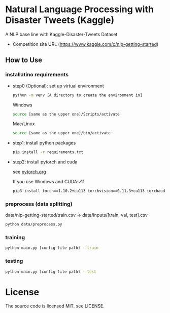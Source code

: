 # Natural Language Processing with Disaster Tweets (Kaggle)

A NLP base line with Kaggle-Disaster-Tweets Dataset

- Competition site URL (https://www.kaggle.com/c/nlp-getting-started)

## How to Use

### installatino requirements

- step0 (Optional): set up virtual environment

  ```bash
  python -m venv [A directory to create the environment in]
  ```

  Windows

  ```bash
  source [same as the upper one]/Scripts/activate
  ```

  Mac/Linux

  ```bash
  source [same as the upper one]/bin/activate
  ```

- step1: install python packages

  ```bash
  pip install -r requirements.txt
  ```

- step2: install pytorch and cuda

  see [pytorch.org](https://pytorch.org/get-started/locally/)

  If you use Windows and CUDA:v11

  ```bash
  pip3 install torch==1.10.2+cu113 torchvision==0.11.3+cu113 torchaudio===0.10.2+cu113 -f https://download.pytorch.org/whl/cu113/torch_stable.html
  ```

### preprocess (data splitting)

data/nlp-getting-started/train.csv -> data/inputs/[train, val, test].csv

```bash
python data/preprocess.py
```

### training

```bash
python main.py [config file path] --train
```

### testing

```bash
python main.py [config file path] --test
```


# License
The source code is licensed MIT.
see LICENSE.
